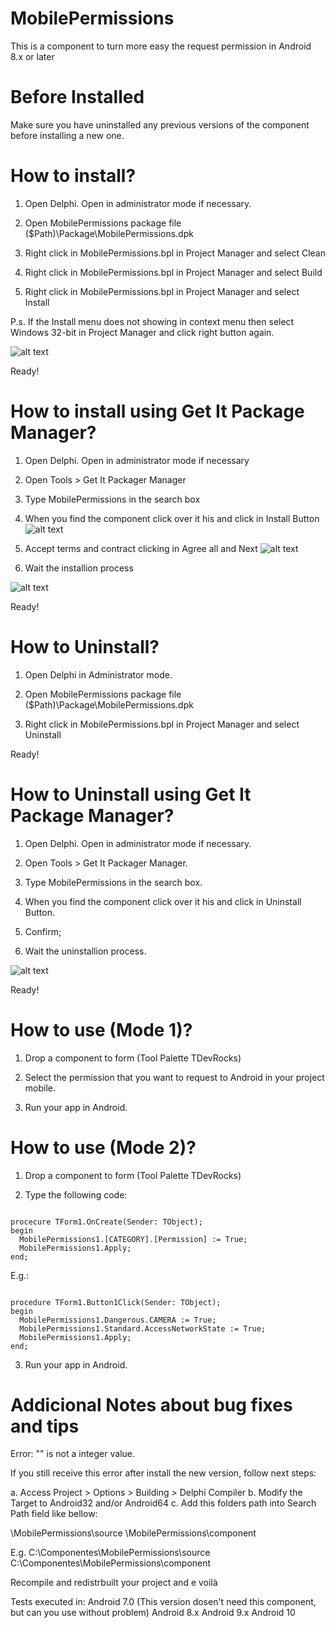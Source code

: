 # MobilePermissions
This is a component to turn more easy the request permission in Android 8.x or later
# Before Installed
Make sure you have uninstalled any previous versions of the component before installing a new one.

# How to install?

1. Open Delphi. Open in administrator mode if necessary.

2. Open MobilePermissions package file
    ($Path)\Package\MobilePermissions.dpk

3. Right click in MobilePermissions.bpl in Project Manager and select Clean

4. Right click in MobilePermissions.bpl in Project Manager and select Build

5. Right click in MobilePermissions.bpl in Project Manager and select Install

P.s. If the Install menu does not showing in context menu then select Windows 32-bit in Project Manager and click right button again.

![alt text](https://github.com/adrianosantostreina/MobilePermissions/blob/master/screenshots/install-package.png)

Ready!

# How to install using Get It Package Manager?

1. Open Delphi. Open in administrator mode if necessary

2. Open Tools > Get It Packager Manager

3. Type MobilePermissions in the search box

4. When you find the component click over it his and click in Install Button
![alt text](https://github.com/adrianosantostreina/MobilePermissions/blob/master/screenshots/install-getit1.png)

5. Accept terms and contract clicking in Agree all and Next
![alt text](https://github.com/adrianosantostreina/MobilePermissions/blob/master/screenshots/install-getit2.png)

6. Wait the installion process

![alt text](https://github.com/adrianosantostreina/MobilePermissions/blob/master/screenshots/install-getit3.png)

Ready!

# How to Uninstall?

1. Open Delphi in Administrator mode.

2. Open MobilePermissions package file
    ($Path)\Package\MobilePermissions.dpk

3. Right click in MobilePermissions.bpl in Project Manager and select Uninstall

Ready!

# How to Uninstall using Get It Package Manager?

1. Open Delphi. Open in administrator mode if necessary.

2. Open Tools > Get It Packager Manager.

3. Type MobilePermissions in the search box.

4. When you find the component click over it his and click in Uninstall Button.

5. Confirm;

6. Wait the uninstallion process.

![alt text](https://github.com/adrianosantostreina/MobilePermissions/blob/master/screenshots/uninstall2.png)


Ready!



# How to use (Mode 1)?

1. Drop a component to form (Tool Palette TDevRocks)

2. Select the permission that you want to request to Android in your project mobile.

3. Run your app in Android.

# How to use (Mode 2)?

1. Drop a component to form (Tool Palette TDevRocks)

2. Type the following code:

```delphi

procecure TForm1.OnCreate(Sender: TObject);
begin
  MobilePermissions1.[CATEGORY].[Permission] := True;
  MobilePermissions1.Apply;
end;

```

E.g.:

```delphi

procedure TForm1.Button1Click(Sender: TObject);
begin
  MobilePermissions1.Dangerous.CAMERA := True;
  MobilePermissions1.Standard.AccessNetworkState := True;
  MobilePermissions1.Apply;
end;
```

3. Run your app in Android.



# Addicional Notes about bug fixes and tips

Error:
"" is not a integer value.


If you still receive this error after install the new version, follow next steps:


a. Access Project > Options > Building > Delphi Compiler
b. Modify the Target to Android32 and/or Android64
c. Add this folders path into Search Path field like bellow:

\MobilePermissions\source
\MobilePermissions\component

E.g.
C:\Componentes\MobilePermissions\source
C:\Componentes\MobilePermissions\component

Recompile and redistrbuilt your project and e voilà

Tests executed in:
Android 7.0 (This version dosen't need this component, but can you use without problem)
Android 8.x
Android 9.x
Android 10








